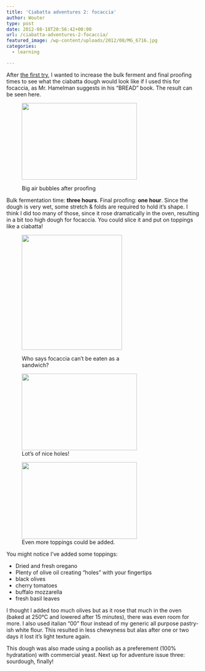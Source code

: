 ```yaml
---
title: 'Ciabatta adventures 2: focaccia'
author: Wouter
type: post
date: 2012-08-18T20:56:42+00:00
url: /ciabatta-adventures-2-focaccia/
featured_image: /wp-content/uploads/2012/08/MG_6716.jpg
categories:
  - learning

---
```

After [the first try][1], I wanted to increase the bulk ferment and final proofing times to see what the ciabatta dough would look like if I used this for focaccia, as Mr. Hamelman suggests in his &#8220;BREAD&#8221; book. The result can be seen here.<figure id="attachment_394" style="width: 300px" class="wp-caption aligncenter">

[<img class="size-medium wp-image-394" title="_MG_6716" src="https://redzuurdesem.be/wp-content/uploads/2012/08/MG_6716-300x200.jpg" alt="" width="300" height="200" srcset="https://redzuurdesem.be/wp-content/uploads/2012/08/MG_6716-300x200.jpg 300w, https://redzuurdesem.be/wp-content/uploads/2012/08/MG_6716-700x466.jpg 700w, https://redzuurdesem.be/wp-content/uploads/2012/08/MG_6716.jpg 1024w" sizes="(max-width: 300px) 100vw, 300px" />][2]<figcaption class="wp-caption-text">Big air bubbles after proofing</figcaption></figure> 

Bulk fermentation time: **three hours**. Final proofing: **one hour**. Since the dough is very wet, some stretch & folds are required to hold it&#8217;s shape. I think I did too many of those, since it rose dramatically in the oven, resulting in a bit too high dough for focaccia. You could slice it and put on toppings like a ciabatta!<figure id="attachment_396" style="width: 261px" class="wp-caption alignleft">

[<img class="size-medium wp-image-396" title="_MG_6717" src="https://redzuurdesem.be/wp-content/uploads/2012/08/MG_6717-261x300.jpg" alt="" width="261" height="300" srcset="https://redzuurdesem.be/wp-content/uploads/2012/08/MG_6717-261x300.jpg 261w, https://redzuurdesem.be/wp-content/uploads/2012/08/MG_6717-700x802.jpg 700w, https://redzuurdesem.be/wp-content/uploads/2012/08/MG_6717.jpg 893w" sizes="(max-width: 261px) 100vw, 261px" />][3]<figcaption class="wp-caption-text">Who says focaccia can&#8217;t be eaten as a sandwich?</figcaption></figure> <figure id="attachment_397" style="width: 300px" class="wp-caption alignleft">[<img class="size-medium wp-image-397" title="_MG_6719" src="https://redzuurdesem.be/wp-content/uploads/2012/08/MG_6719-300x200.jpg" alt="" width="300" height="200" srcset="https://redzuurdesem.be/wp-content/uploads/2012/08/MG_6719-300x200.jpg 300w, https://redzuurdesem.be/wp-content/uploads/2012/08/MG_6719-700x466.jpg 700w, https://redzuurdesem.be/wp-content/uploads/2012/08/MG_6719.jpg 1024w" sizes="(max-width: 300px) 100vw, 300px" />][4]<figcaption class="wp-caption-text">Lot&#8217;s of nice holes!</figcaption></figure> <figure id="attachment_398" style="width: 300px" class="wp-caption alignleft">[<img class="size-medium wp-image-398" title="_MG_6722" src="https://redzuurdesem.be/wp-content/uploads/2012/08/MG_6722-300x200.jpg" alt="" width="300" height="200" srcset="https://redzuurdesem.be/wp-content/uploads/2012/08/MG_6722-300x200.jpg 300w, https://redzuurdesem.be/wp-content/uploads/2012/08/MG_6722-700x466.jpg 700w, https://redzuurdesem.be/wp-content/uploads/2012/08/MG_6722.jpg 1024w" sizes="(max-width: 300px) 100vw, 300px" />][5]<figcaption class="wp-caption-text">Even more toppings could be added.</figcaption></figure> 

<div style="clear: both;">
  You might notice I&#8217;ve added some toppings:</p> 
  
  <ul>
    <li>
      Dried and fresh oregano
    </li>
    <li>
      Plenty of olive oil creating &#8220;holes&#8221; with your fingertips
    </li>
    <li>
      black olives
    </li>
    <li>
      cherry tomatoes
    </li>
    <li>
      buffalo mozzarella
    </li>
    <li>
      fresh basil leaves
    </li>
  </ul>
  
  <p>
    I thought I added too much olives but as it rose that much in the oven (baked at 250°C and lowered after 15 minutes), there was even room for more. I also used italian &#8220;00&#8221; flour instead of my generic all purpose pastry-ish white flour. This resulted in less chewyness but alas after one or two days it lost it&#8217;s light texture again.
  </p>
  
  <p>
    This dough was also made using a poolish as a preferement (100% hydratation) with commercial yeast. Next up for adventure issue three: sourdough, finally!
  </p>
  
  <p>
    &nbsp;
  </p>
</div>

 [1]: https://redzuurdesem.be/ciabatta-adventure-1/ "Ciabatta adventure 1"
 [2]: https://redzuurdesem.be/wp-content/uploads/2012/08/MG_6716.jpg
 [3]: https://redzuurdesem.be/wp-content/uploads/2012/08/MG_6717.jpg
 [4]: https://redzuurdesem.be/wp-content/uploads/2012/08/MG_6719.jpg
 [5]: https://redzuurdesem.be/wp-content/uploads/2012/08/MG_6722.jpg